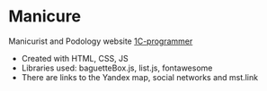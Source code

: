 # Manicure
Manicurist and Podology website
[1C-programmer](https://mariazakharova0805.github.io/1C-programmer/)


- Created with HTML, CSS, JS
- Libraries used: baguetteBox.js, list.js, fontawesome
- There are links to the Yandex map, social networks and mst.link
